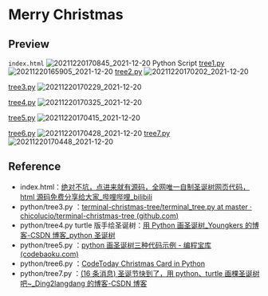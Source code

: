 # Merry Christmas
## Preview
`index.html`
![20211220170845_2021-12-20](https://raw.githubusercontent.com/Achuan-2/PicBed/pic/assets/README/20211220170845_2021-12-20.png)
Python Script
[tree1.py ](python/tree1.py )
![20211220165905_2021-12-20](https://raw.githubusercontent.com/Achuan-2/PicBed/pic/assets/README/20211220165905_2021-12-20.png)
[tree2.py](python/tree2.py )
![20211220170202_2021-12-20](https://raw.githubusercontent.com/Achuan-2/PicBed/pic/assets/README/20211220170202_2021-12-20.png)

[tree3.py](python/tree3.py )
![20211220170229_2021-12-20](https://raw.githubusercontent.com/Achuan-2/PicBed/pic/assets/README/20211220170229_2021-12-20.png)

[tree4.py](python/tree4.py )
![20211220170325_2021-12-20](https://raw.githubusercontent.com/Achuan-2/PicBed/pic/assets/README/20211220170325_2021-12-20.png)

[tree5.py](python/tree5.py )
![20211220170415_2021-12-20](https://raw.githubusercontent.com/Achuan-2/PicBed/pic/assets/README/20211220170415_2021-12-20.png)

[tree6.py](python/tree6.py)
![20211220170428_2021-12-20](https://raw.githubusercontent.com/Achuan-2/PicBed/pic/assets/README/20211220170428_2021-12-20.png)
[tree7.py](python/tree7.py)
![20211220170448_2021-12-20](https://raw.githubusercontent.com/Achuan-2/PicBed/pic/assets/README/20211220170448_2021-12-20.png)
## Reference 
- index.html：[绝对不坑，点进来就有源码，全网唯一自制圣诞树网页代码，html 源码免费分享给大家_哔哩哔哩_bilibili](https://www.bilibili.com/video/BV1tm4y1X7SL)
- python/tree3.py ：[terminal-christmas-tree/terminal_tree.py at master · chicolucio/terminal-christmas-tree (github.com)](https://github.com/chicolucio/terminal-christmas-tree/blob/master/terminal_tree.py)
- python/tree4.py turtle 版手绘圣诞树：[用 Python 画圣诞树_Youngkers 的博客-CSDN 博客_python 圣诞树](https://blog.csdn.net/weixin_44511899/article/details/121915101)
- python/tree5.py ：[python 画圣诞树三种代码示例 - 编程宝库 (codebaoku.com)](http://www.codebaoku.com/it-python/it-python-232037.html)
- python/tree6.py ：[CodeToday Christmas Card in Python](https://www.codetoday.co.uk/christmas)
- python/tree7.py ：[(16 条消息) 圣诞节快到了，用 python、turtle 画棵圣诞树吧~_Ding2langdang 的博客-CSDN 博客](https://blog.csdn.net/Ding2langdang/article/details/121491593)